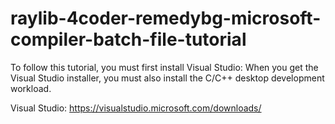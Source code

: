 # raylib-4coder-remedybg-microsoft-compiler-batch-file-tutorial

To follow this tutorial, you must first install Visual Studio: When you get the Visual Studio installer, you must also install the C/C++ desktop development workload.

Visual Studio: https://visualstudio.microsoft.com/downloads/
